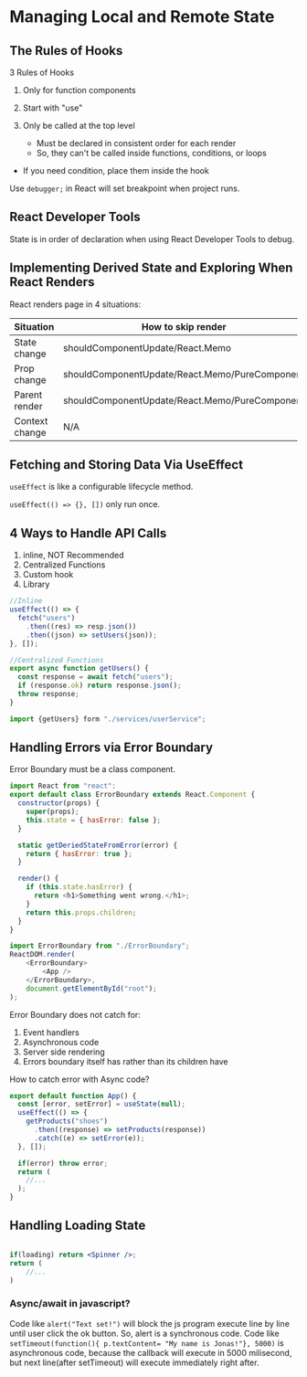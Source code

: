 # Managing Local and Remote State

## The Rules of Hooks

3 Rules of Hooks

1. Only for function components
2. Start with "use"
3. Only be called at the top level

   - Must be declared in consistent order for each render
   - So, they can't be called inside functions, conditions, or loops

- If you need condition, place them inside the hook

Use `debugger;` in React will set breakpoint when project runs.

## React Developer Tools

State is in order of declaration when using React Developer Tools to debug.

## Implementing Derived State and Exploring When React Renders

React renders page in 4 situations:

| Situation      | How to skip render                             |
| -------------- | ---------------------------------------------- |
| State change   | shouldComponentUpdate/React.Memo               |
| Prop change    | shouldComponentUpdate/React.Memo/PureComponent |
| Parent render  | shouldComponentUpdate/React.Memo/PureComponent |
| Context change | N/A                                            |

## Fetching and Storing Data Via UseEffect

`useEffect` is like a configurable lifecycle method.

`useEffect(() => {}, [])` only run once.

## 4 Ways to Handle API Calls

1. inline, NOT Recommended
2. Centralized Functions
3. Custom hook
4. Library

```js
//Inline
useEffect(() => {
  fetch("users")
    .then((res) => resp.json())
    .then((json) => setUsers(json));
}, []);
```

```js
//Centralized Functions
export async function getUsers() {
  const response = await fetch("users");
  if (response.ok) return response.json();
  throw response;
}

import {getUsers} form "./services/userService";
```

## Handling Errors via Error Boundary

Error Boundary must be a class component.

```js
import React from "react":
export default class ErrorBoundary extends React.Component {
  constructor(props) {
    super(props);
    this.state = { hasError: false };
  }

  static getDeriedStateFromError(error) {
    return { hasError: true };
  }

  render() {
    if (this.state.hasError) {
      return <h1>Something went wrong.</h1>;
    }
    return this.props.children;
  }
}

import ErrorBoundary from "./ErrorBoundary";
ReactDOM.render(
    <ErrorBoundary>
        <App />
    </ErrorBoundary>,
    document.getElementById("root");
);
```

Error Boundary does not catch for:

1. Event handlers
2. Asynchronous code
3. Server side rendering
4. Errors boundary itself has rather than its children have

How to catch error with Async code?

```jsx
export default function App() {
  const [error, setError] = useState(null);
  useEffect(() => {
    getProducts("shoes")
      .then((response) => setProducts(response))
      .catch((e) => setError(e));
  }, []);

  if(error) throw error;
  return (
    //...
  );
}
```

## Handling Loading State

```jsx

if(loading) return <Spinner />;
return (
    //...
)

```

### Async/await in javascript?

Code like `alert("Text set!")` will block the js program execute line by line until user click the ok button. So, alert is a synchronous code.
Code like `setTimeout(function(){ p.textContent= "My name is Jonas!"}, 5000)` is asynchronous code, because the callback will execute in 5000 milisecond, but next line(after setTimeout) will execute immediately right after.
